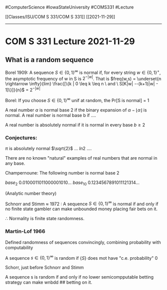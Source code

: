 #ComputerScience  #IowaStateUniversity  #COMS331 
#Lecture

[[Classes/ISU/COM S 331/COM S 331]] [[2021-11-29]]

---

# COM S 331 Lecture 2021-11-29

## What is a random sequence

Borel 1909: A sequence $S \in \{0,1\}^\infty$ is normal if, for every string $w \in \{0,1\}^+$, the asymptotic frequency of w in S is $2^{-|w|}$. That is $freq(w,s) = \underset{n \rightarrow \infty}{lim} \frac{[\{k | 0 \leq k \leq n \ and \ S[K|w| --(k+1)|w| - 1]\}]}{n}$  = $2^{-|w|}$

Borel: If you choose $S \in \{0,1\}^\infty$ unif at random, the Pr[S is normal] = 1

A real number $\alpha$ is normal base 2 if the binary expansion of $\alpha - \lfloor \alpha \rfloor$ is normal. A real number is normal base b if ....

A real number is absolutely normal if it is normal in every base $b \geq 2$

### Conjectures:

$\pi$ is absolutely normal 
$\sqrt{2}$ ...
$ln2$ ....

There are no known "natural" examples of real numbers that are normal in any base.

Champernoune: The following number is normal base 2

$base _2$ 0.0100011011000001010...
$base_{10}$ 0.1234567891011121314...

(Analytic number theory)

Schnorr and Stimm $\approx$ 1972 : A sequence $S \in \{0,1\}^\infty$ is normal if and only if no finite state gambler can make unbounded money placing fair bets on it. 

$\therefore$ Normality is finite state randomness. 

### Martin-Lof 1966

Defined randomness of sequences convincingly, combining probability with computability 

A sequence $s \in \{0,1\}^\infty$ is random if $\{S\}$ does mot have "c.e. probability" 0

Schorr, just before Schnorr and Stimm 

 A sequence s is random if and only if no lower semicompputable  betting strategy can make wnbdd ## betting on it. 